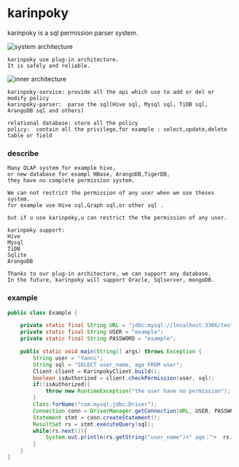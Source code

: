 karinpoky
==========
karinpoky is a sql permission parser system.

![system architecture](https://github.com/geektcp/karinpoky/blob/main/doc/Architecture.png)
```
karinpoky use plug-in architecture.
It is safely and reliable.
```

![inner architecture](https://github.com/geektcp/karinpoky/blob/main/doc/InnerArchitecture.png)
```
karinpoky-service: provide all the api which use to add or del or modify policy
karinpoky-parser:  parse the sql(Hive sql, Mysql sql, TiDB sql, ArangoDB sql and others)

relational database: store all the policy
policy:  contain all the privilege,for example : select,update,delete table or field
```

### describe
```
Many OLAP system for example hive, 
or new database for exampl HBase, ArangoDB,TigerDB, 
they have no complete permission system.

We can not restrict the permission of any user when we use theses system.
for example use Hive sql,Graph sql,or other sql .

but if u use karinpoky,u can restrict the the permission of any user. 

karinpoky support:
Hive
Mysql
TiDB
Sqlite
ArangoDB

Thanks to our plug-in architecture, we can support any database.
In the future, karinpoky will support Oracle, Sqlserver, mongoDB.
```



### example
```java
public class Example {

    private static final String URL = "jdbc:mysql://localhost:3306/test";
    private static final String USER = "example";
    private static final String PASSWORD = "example";

    public static void main(String[] args) throws Exception {
        String user = "Yanni";
        String sql = "SELECT user_name, age FROM user";
        Client client = KarinpokyClient.build();
        boolean isAuthorized = client.checkPermission(user, sql);
        if(!isAuthorized){
            throw new RuntimeException("the user have no permission");
        }
        Class.forName("com.mysql.jdbc.Driver");
        Connection conn = DriverManager.getConnection(URL, USER, PASSWORD);
        Statement stmt = conn.createStatement();
        ResultSet rs = stmt.executeQuery(sql);
        while(rs.next()){
            System.out.println(rs.getString("user_name")+" age："+  rs.getInt("age"));
        }
    }
}
```